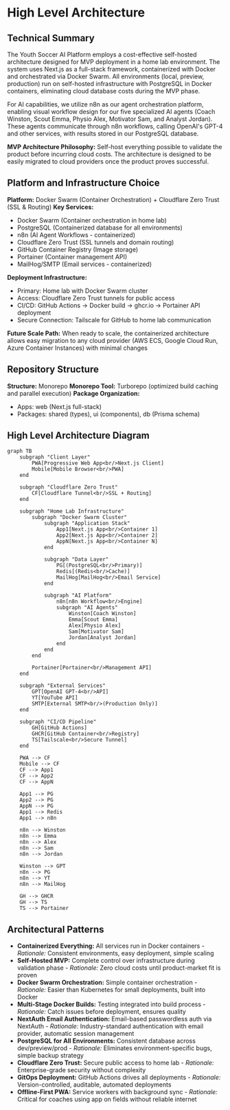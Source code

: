 # High Level Architecture

## Technical Summary

The Youth Soccer AI Platform employs a cost-effective self-hosted architecture designed for MVP deployment in a home lab environment. The system uses Next.js as a full-stack framework, containerized with Docker and orchestrated via Docker Swarm. All environments (local, preview, production) run on self-hosted infrastructure with PostgreSQL in Docker containers, eliminating cloud database costs during the MVP phase.

For AI capabilities, we utilize n8n as our agent orchestration platform, enabling visual workflow design for our five specialized AI agents (Coach Winston, Scout Emma, Physio Alex, Motivator Sam, and Analyst Jordan). These agents communicate through n8n workflows, calling OpenAI's GPT-4 and other services, with results stored in our PostgreSQL database.

**MVP Architecture Philosophy:** Self-host everything possible to validate the product before incurring cloud costs. The architecture is designed to be easily migrated to cloud providers once the product proves successful.

## Platform and Infrastructure Choice

**Platform:** Docker Swarm (Container Orchestration) + Cloudflare Zero Trust (SSL & Routing)
**Key Services:** 
- Docker Swarm (Container orchestration in home lab)
- PostgreSQL (Containerized database for all environments)
- n8n (AI Agent Workflows - containerized)
- Cloudflare Zero Trust (SSL tunnels and domain routing)
- GitHub Container Registry (Image storage)
- Portainer (Container management API)
- MailHog/SMTP (Email services - containerized)

**Deployment Infrastructure:** 
- Primary: Home lab with Docker Swarm cluster
- Access: Cloudflare Zero Trust tunnels for public access
- CI/CD: GitHub Actions → Docker build → ghcr.io → Portainer API deployment
- Secure Connection: Tailscale for GitHub to home lab communication

**Future Scale Path:** When ready to scale, the containerized architecture allows easy migration to any cloud provider (AWS ECS, Google Cloud Run, Azure Container Instances) with minimal changes

## Repository Structure

**Structure:** Monorepo
**Monorepo Tool:** Turborepo (optimized build caching and parallel execution)
**Package Organization:** 
- Apps: web (Next.js full-stack)
- Packages: shared (types), ui (components), db (Prisma schema)

## High Level Architecture Diagram

```mermaid
graph TB
    subgraph "Client Layer"
        PWA[Progressive Web App<br/>Next.js Client]
        Mobile[Mobile Browser<br/>PWA]
    end
    
    subgraph "Cloudflare Zero Trust"
        CF[Cloudflare Tunnel<br/>SSL + Routing]
    end
    
    subgraph "Home Lab Infrastructure"
        subgraph "Docker Swarm Cluster"
            subgraph "Application Stack"
                App1[Next.js App<br/>Container 1]
                App2[Next.js App<br/>Container 2]
                AppN[Next.js App<br/>Container N]
            end
            
            subgraph "Data Layer"
                PG[(PostgreSQL<br/>Primary)]
                Redis[(Redis<br/>Cache)]
                MailHog[MailHog<br/>Email Service]
            end
            
            subgraph "AI Platform"
                n8n[n8n Workflow<br/>Engine]
                subgraph "AI Agents"
                    Winston[Coach Winston]
                    Emma[Scout Emma]
                    Alex[Physio Alex]
                    Sam[Motivator Sam]
                    Jordan[Analyst Jordan]
                end
            end
        end
        
        Portainer[Portainer<br/>Management API]
    end
    
    subgraph "External Services"
        GPT[OpenAI GPT-4<br/>API]
        YT[YouTube API]
        SMTP[External SMTP<br/>(Production Only)]
    end
    
    subgraph "CI/CD Pipeline"
        GH[GitHub Actions]
        GHCR[GitHub Container<br/>Registry]
        TS[Tailscale<br/>Secure Tunnel]
    end
    
    PWA --> CF
    Mobile --> CF
    CF --> App1
    CF --> App2
    CF --> AppN
    
    App1 --> PG
    App2 --> PG
    AppN --> PG
    App1 --> Redis
    App1 --> n8n
    
    n8n --> Winston
    n8n --> Emma
    n8n --> Alex
    n8n --> Sam
    n8n --> Jordan
    
    Winston --> GPT
    n8n --> PG
    n8n --> YT
    n8n --> MailHog
    
    GH --> GHCR
    GH --> TS
    TS --> Portainer
```

## Architectural Patterns

- **Containerized Everything:** All services run in Docker containers - _Rationale:_ Consistent environments, easy deployment, simple scaling
- **Self-Hosted MVP:** Complete control over infrastructure during validation phase - _Rationale:_ Zero cloud costs until product-market fit is proven
- **Docker Swarm Orchestration:** Simple container orchestration - _Rationale:_ Easier than Kubernetes for small deployments, built into Docker
- **Multi-Stage Docker Builds:** Testing integrated into build process - _Rationale:_ Catch issues before deployment, ensures quality
- **NextAuth Email Authentication:** Email-based passwordless auth via NextAuth - _Rationale:_ Industry-standard authentication with email provider, automatic session management
- **PostgreSQL for All Environments:** Consistent database across dev/preview/prod - _Rationale:_ Eliminates environment-specific bugs, simple backup strategy
- **Cloudflare Zero Trust:** Secure public access to home lab - _Rationale:_ Enterprise-grade security without complexity
- **GitOps Deployment:** GitHub Actions drives all deployments - _Rationale:_ Version-controlled, auditable, automated deployments
- **Offline-First PWA:** Service workers with background sync - _Rationale:_ Critical for coaches using app on fields without reliable internet
